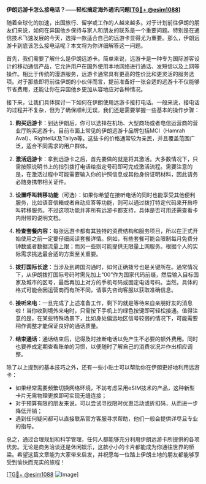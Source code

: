 **伊朗远游卡怎么接电话？——轻松搞定海外通讯问题[[TG💪+ @esim1088](https://t.me/s/esim1088)]**

随着全球化的加速，出国旅行、留学或工作的人越来越多。对于计划前往伊朗的朋友们来说，如何在异国他乡保持与家人和朋友的联系是一个重要问题。特别是在通信技术飞速发展的今天，选择一款适合自己的远游卡显得尤为重要。那么，伊朗远游卡到底该怎么接电话呢？本文将为你详细解答这一问题。

首先，我们需要了解什么是伊朗远游卡。简单来说，远游卡是一种专为国际游客设计的移动通信产品，它允许用户在国外使用本地网络进行通话、发短信以及上网等操作。相比于传统的漫游服务，远游卡通常具有更高的性价比和更灵活的服务选项。对于那些即将前往伊朗的小伙伴而言，提前准备好一张合适的远游卡不仅能够节省费用，还能让你在异国他乡更加从容地应对各种情况。

接下来，让我们具体探讨一下如何在伊朗使用远游卡接打电话。一般来说，接电话的过程并不复杂，但为了确保顺利无误，我们还是需要掌握一些基本的操作步骤：

1. **购买远游卡**：到达伊朗后，你可以选择在机场、大型商场或者电信运营商的营业厅购买远游卡。目前市面上常见的伊朗远游卡品牌包括MCI（Hamrah Aval）、Rightel以及Taliya等。这些卡的价格通常较为亲民，并且覆盖范围广泛，适合不同需求的用户群体。

2. **激活远游卡**：拿到远游卡之后，首先要做的就是将其激活。大多数情况下，只需按照说明书上的指引拨打电话给指定号码即可完成激活流程。需要注意的是，在激活过程中可能需要输入你的护照信息或其他身份证明材料，因此请务必随身携带相关证件。

3. **设置呼叫转移功能**（可选）：如果你希望在接听电话的同时也能享受其他便利服务，比如语音信箱或者自动应答等功能，则可以通过拨打特定代码来开启呼叫转移服务。不过这项功能并非所有远游卡都支持，具体是否可用还需查看卡内附带的说明文档。

4. **检查套餐内容**：每张远游卡都有其独特的资费结构和服务项目，所以在正式开始使用之前一定要仔细阅读套餐详情。例如，有些套餐可能会限制每月免费分钟数或者数据流量上限；而另一些则可能提供无限量上网服务。根据个人的实际需求挑选最合适的方案至关重要。

5. **拨打国际长途**：当涉及到跨国沟通时，如何正确拨号也是关键所在。通常情况下，从伊朗拨打国际号码时需先加上“00”作为国家代码前缀，然后输入目标国家及城市的区号，最后再加上对方的手机号码或固定电话号码。当然，具体的格式可能会因运营商而有所不同，请事先咨询客服以获取准确信息。

6. **接听来电**：一旦完成了上述准备工作，剩下的就是等待来自亲朋好友的消息啦！当你收到境外来电时，只需按下手机上的绿色按键即可轻松接通。值得注意的是，在某些特殊场景下，比如身处偏远地区信号较弱的情况下，可能需要稍作调整才能保证良好的通话质量。

7. **结束通话**：通话结束后，记得及时挂断电话以免产生不必要的额外费用。同时也要养成定期查看账单的习惯，以便随时了解自己的消费状况并作出相应调整。

除了以上提到的基本技巧之外，还有一些小贴士可以帮助你在伊朗更好地利用远游卡：

- 如果经常需要频繁切换网络环境，不妨考虑采用eSIM技术的产品，这种新型卡片无需物理更换即可实现无缝连接；
- 对于预算有限的朋友来说，可以尝试寻找限时优惠活动或折扣码，从而进一步降低开销；
- 遇到任何疑问都可以直接联系官方客服寻求帮助，他们一般会提供详尽且专业的指导。

总之，通过合理规划和科学管理，任何人都能够充分利用伊朗远游卡所提供的各项优势。无论是商务洽谈还是休闲娱乐，这款小小的卡片都能成为你通往世界的桥梁。希望这篇文章能为大家带来启发，并祝愿每一位踏上伊朗土地的朋友都能够享受到愉快而充实的旅程！

[[TG💪+ @esim1088](https://t.me/s/esim1088) ![Image](https://i.postimg.cc/4NQfJmqS/Snipaste-2025-05-13-00-14-12.png)]